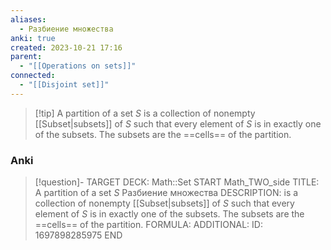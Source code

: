 ```yaml
---
aliases:
  - Разбиение множества
anki: true
created: 2023-10-21 17:16
parent:
  - "[[Operations on sets]]"
connected:
  - "[[Disjoint set]]"
---
```


> [!tip] A partition of a set $S$ 
is a collection of nonempty [[Subset|subsets]] of $S$ such that every element of $S$ is in exactly one of the subsets. 
The subsets are the ==cells== of the partition.

### Anki
> [!question]-
TARGET DECK: Math::Set 
START
Math_TWO_side
TITLE: A partition of a set $S$ 
Разбиение множества
DESCRIPTION: is a collection of nonempty [[Subset|subsets]] of $S$ such that every element of $S$ is in exactly one of the subsets. 
The subsets are the ==cells== of the partition.
FORMULA: 
ADDITIONAL:
ID: 1697898285975
END




